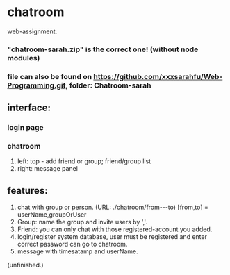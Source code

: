# chatroom
web-assignment.

### "chatroom-sarah.zip" is the correct one! (without node modules)
### file can also be found on https://github.com/xxxsarahfu/Web-Programming.git, folder: Chatroom-sarah

## interface:
### login page
### chatroom 
1. left: top - add friend or group; friend/group list
2. right: message panel

## features:
1. chat with group or person. (URL: ./chatroom/from---to) [from,to] = userName,groupOrUser
2. Group: name the group and invite users by ','.
3. Friend: you can only chat with those registered-account you added.
4. login/register system database, user must be registered and enter correct password can go to chatroom.
5. message with timesatamp and userName.

(unfinished.)
